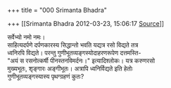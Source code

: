 +++
title = "000 Srimanta Bhadra"

+++
[[Srimanta Bhadra	2012-03-23, 15:06:17 [Source](https://groups.google.com/g/bvparishat/c/v-mpYEiCv_Y)]]



सर्वेभ्यो नमो नमः।  
साहित्यदर्पणे दर्पणकारस्य सिद्धान्तो भवति यद्यत्र रसो विद्यते तत्र  
ध्वनिरपि विद्यते। परन्तु गुणीभूतव्यङ्गस्योदाहरणरूपेण दत्तमस्ति-  
"अयं स रसनोत्कर्षी पीनस्तनविमर्दनः।" इत्यादिश्लोकः। यत्र करुणरसो  
मुख्यभूतः, शृङ्गारः अङ्गीभूतः। अत्रापि ध्वनिर्विद्यते इति हेतोः  
गुणीभूतव्यङ्गस्यास्य पृथग्ग्रहणं कुतः?  

